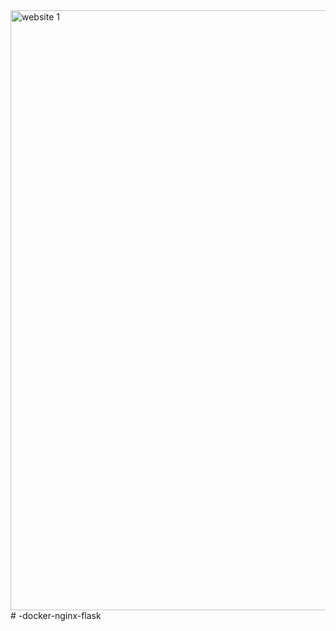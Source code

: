 <img width="960" alt="website 1" src="https://user-images.githubusercontent.com/98075720/154882216-3212c01b-e8bc-447f-9384-3c799dfd2bb9.png">
# -docker-nginx-flask
